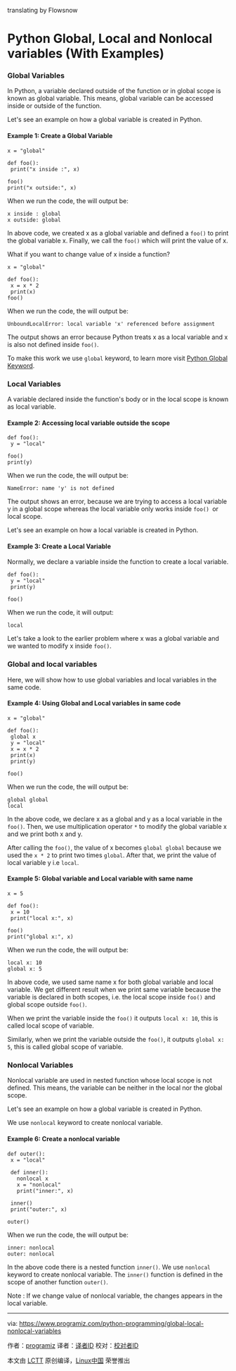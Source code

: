 translating by Flowsnow

Python Global, Local and Nonlocal variables (With Examples)
======

### Global Variables

In Python, a variable declared outside of the function or in global scope is known as global variable. This means, global variable can be accessed inside or outside of the function.

Let's see an example on how a global variable is created in Python.

#### Example 1: Create a Global Variable
```
x = "global"

def foo():
 print("x inside :", x)

foo()
print("x outside:", x)

```

When we run the code, the will output be:
```
x inside : global
x outside: global

```

In above code, we created x as a global variable and defined a `foo()` to print the global variable x. Finally, we call the `foo()` which will print the value of x.

What if you want to change value of x inside a function?
```
x = "global"

def foo():
 x = x * 2
 print(x)
foo()

```

When we run the code, the will output be:
```
UnboundLocalError: local variable 'x' referenced before assignment

```

The output shows an error because Python treats x as a local variable and x is also not defined inside `foo()`.

To make this work we use `global` keyword, to learn more visit [Python Global Keyword][1].

### Local Variables

A variable declared inside the function's body or in the local scope is known as local variable.

#### Example 2: Accessing local variable outside the scope
```
def foo():
 y = "local"

foo()
print(y)

```

When we run the code, the will output be:
```
NameError: name 'y' is not defined

```

The output shows an error, because we are trying to access a local variable y in a global scope whereas the local variable only works inside `foo() `or local scope.

Let's see an example on how a local variable is created in Python.

#### Example 3: Create a Local Variable

Normally, we declare a variable inside the function to create a local variable.
```
def foo():
 y = "local"
 print(y)

foo()

```

When we run the code, it will output:
```
local

```

Let's take a look to the earlier problem where x was a global variable and we wanted to modify x inside `foo()`.

### Global and local variables

Here, we will show how to use global variables and local variables in the same code.

#### Example 4: Using Global and Local variables in same code
```
x = "global"

def foo():
 global x
 y = "local"
 x = x * 2
 print(x)
 print(y)

foo()

```

When we run the code, the will output be:
```
global global
local

```

In the above code, we declare x as a global and y as a local variable in the `foo()`. Then, we use multiplication operator `*` to modify the global variable x and we print both x and y.

After calling the `foo()`, the value of x becomes `global global` because we used the `x * 2` to print two times `global`. After that, we print the value of local variable y i.e `local`.

#### Example 5: Global variable and Local variable with same name
```
x = 5

def foo():
 x = 10
 print("local x:", x)

foo()
print("global x:", x)

```

When we run the code, the will output be:
```
local x: 10
global x: 5

```

In above code, we used same name x for both global variable and local variable. We get different result when we print same variable because the variable is declared in both scopes, i.e. the local scope inside `foo()` and global scope outside `foo()`.

When we print the variable inside the `foo()` it outputs `local x: 10`, this is called local scope of variable.

Similarly, when we print the variable outside the `foo()`, it outputs `global x: 5`, this is called global scope of variable.

### Nonlocal Variables

Nonlocal variable are used in nested function whose local scope is not defined. This means, the variable can be neither in the local nor the global scope.

Let's see an example on how a global variable is created in Python.

We use `nonlocal` keyword to create nonlocal variable.

#### Example 6: Create a nonlocal variable
```
def outer():
 x = "local"

 def inner():
   nonlocal x
   x = "nonlocal"
   print("inner:", x)

 inner()
 print("outer:", x)

outer()

```

When we run the code, the will output be:
```
inner: nonlocal
outer: nonlocal

```

In the above code there is a nested function `inner()`. We use `nonlocal` keyword to create nonlocal variable. The `inner()` function is defined in the scope of another function `outer()`.

Note : If we change value of nonlocal variable, the changes appears in the local variable.

--------------------------------------------------------------------------------

via: https://www.programiz.com/python-programming/global-local-nonlocal-variables

作者：[programiz][a]
译者：[译者ID](https://github.com/译者ID)
校对：[校对者ID](https://github.com/校对者ID)

本文由 [LCTT](https://github.com/LCTT/TranslateProject) 原创编译，[Linux中国](https://linux.cn/) 荣誉推出

[a]:https://www.programiz.com/
[1]:https://www.programiz.com/python-programming/global-keyword
